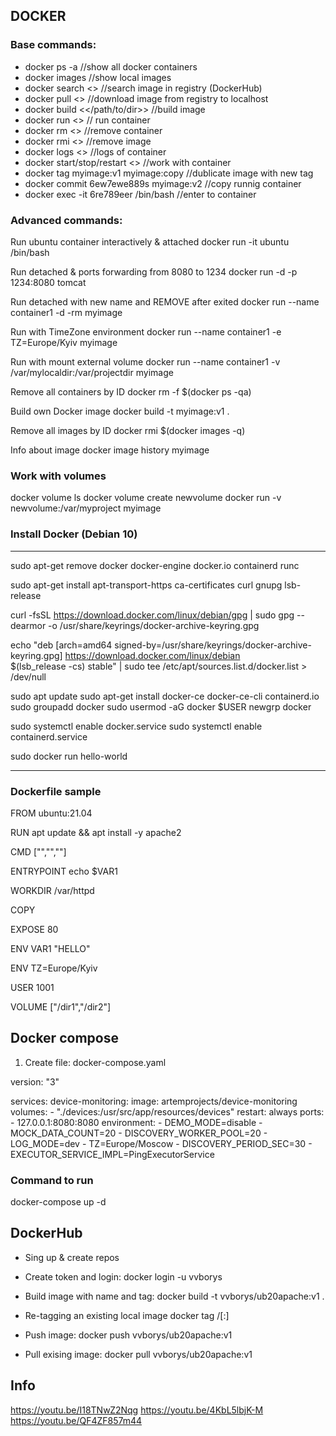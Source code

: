 ## DOCKER

### Base commands:

* docker ps -a		//show all docker containers
* docker images	//show local images 
* docker search <> 	//search image in registry (DockerHub)
* docker pull <> 	//download image from registry to localhost
* docker build <</path/to/dir>> 	//build image
* docker run <> 	// run container
* docker rm <> 	//remove container
* docker rmi <>	//remove image
* docker logs <> 	//logs of container
* docker start/stop/restart <> //work with container
* docker tag myimage:v1 myimage:copy	//dublicate image with new tag
* docker commit 6ew7ewe889s myimage:v2	//copy runnig container
* docker exec -it 6re789eer /bin/bash	//enter to container

### Advanced commands:

Run ubuntu container interactively & attached
docker run -it ubuntu /bin/bash

Run detached & ports forwarding from 8080 to 1234 
docker run -d -p 1234:8080 tomcat 

Run detached with new name and REMOVE after exited
docker run --name container1 -d -rm myimage

Run with TimeZone environment
docker run --name container1 -e TZ=Europe/Kyiv myimage

Run with mount external volume
docker run --name container1 -v /var/mylocaldir:/var/projectdir myimage

Remove all containers by ID
docker rm -f $(docker ps -qa)

Build own Docker image
docker build -t myimage:v1 .

Remove all images by ID
docker rmi $(docker images -q)

Info about image
docker image history myimage

### Work with volumes
docker volume ls
docker volume create newvolume
docker run -v newvolume:/var/myproject myimage




### Install Docker (Debian 10)
-------------------------------------
sudo apt-get remove docker docker-engine docker.io containerd runc

sudo apt-get install apt-transport-https ca-certificates curl gnupg lsb-release

curl -fsSL https://download.docker.com/linux/debian/gpg | sudo gpg --dearmor -o /usr/share/keyrings/docker-archive-keyring.gpg

echo   "deb [arch=amd64 signed-by=/usr/share/keyrings/docker-archive-keyring.gpg] https://download.docker.com/linux/debian \
$(lsb_release -cs) stable" | sudo tee /etc/apt/sources.list.d/docker.list > /dev/null

sudo apt update
sudo apt-get install docker-ce docker-ce-cli containerd.io
sudo groupadd docker
sudo usermod -aG docker $USER
newgrp docker
  
sudo systemctl enable docker.service
sudo systemctl enable containerd.service

sudo docker run hello-world

----------------------------------------

### Dockerfile sample

FROM ubuntu:21.04

RUN apt update && apt install -y apache2

CMD ["","",""]

ENTRYPOINT echo $VAR1

WORKDIR /var/httpd

COPY <source> <destination>

EXPOSE 80

ENV VAR1 "HELLO"

ENV TZ=Europe/Kyiv

USER 1001

VOLUME ["/dir1","/dir2"] 






## Docker compose

1. Create file: docker-compose.yaml

version: "3"

services:
  device-monitoring:
    image: artemprojects/device-monitoring
    volumes:
      - "./devices:/usr/src/app/resources/devices"
    restart: always
    ports:
      - 127.0.0.1:8080:8080
    environment:
      - DEMO_MODE=disable
      - MOCK_DATA_COUNT=20
      - DISCOVERY_WORKER_POOL=20
      - LOG_MODE=dev
      - TZ=Europe/Moscow
      - DISCOVERY_PERIOD_SEC=30
      - EXECUTOR_SERVICE_IMPL=PingExecutorService

### Command to run
docker-compose up -d



## DockerHub 

* Sing up & create repos
* Create token and login:		docker login -u vvborys
* Build image with name and tag: 	docker build -t vvborys/ub20apache:v1 .

* Re-tagging an existing local image docker tag <existing-image> <hub-user>/<repo-name>[:<tag>]

* Push image:				docker push vvborys/ub20apache:v1

* Pull exising image:			docker pull vvborys/ub20apache:v1


## Info

https://youtu.be/I18TNwZ2Nqg
https://youtu.be/4KbL5lbjK-M
https://youtu.be/QF4ZF857m44



